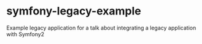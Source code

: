 symfony-legacy-example
======================

Example legacy application for a talk about integrating a legacy application with Symfony2
